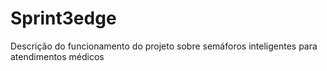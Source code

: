 # Sprint3edge
Descrição do funcionamento do projeto sobre semáforos inteligentes para atendimentos médicos
